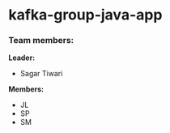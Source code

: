 # kafka-group-java-app

### Team members:
**Leader:**
   * Sagar Tiwari
   
 **Members:**
   * JL
   * SP
   * SM